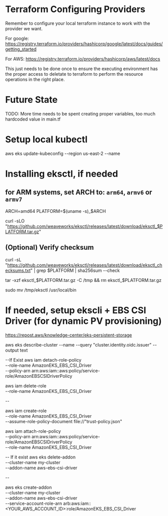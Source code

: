# Terraform Configuring Providers 

Remember to configure your local terraform instance to work with the provider we want. 

For google: https://registry.terraform.io/providers/hashicorp/google/latest/docs/guides/getting_started


For AWS: https://registry.terraform.io/providers/hashicorp/aws/latest/docs

This just needs to be done once to ensure the executing environment has the proper access to deletate to terraform to perform the resource operations in the right place. 



# Future State 

TODO: More time needs to be spent creating proper variables, too much hardcoded value in main.tf


# Setup local kubectl 

aws eks update-kubeconfig --region us-east-2 --name <cluster-name>

# Installing eksctl, if needed 

## for ARM systems, set ARCH to: `arm64`, `armv6` or `armv7`
ARCH=amd64
PLATFORM=$(uname -s)_$ARCH

curl -sLO "https://github.com/weaveworks/eksctl/releases/latest/download/eksctl_$PLATFORM.tar.gz"

## (Optional) Verify checksum
curl -sL "https://github.com/weaveworks/eksctl/releases/latest/download/eksctl_checksums.txt" | grep $PLATFORM | sha256sum --check

tar -xzf eksctl_$PLATFORM.tar.gz -C /tmp && rm eksctl_$PLATFORM.tar.gz

sudo mv /tmp/eksctl /usr/local/bin



# If needed, setup ekscli + EBS CSI Driver (for dynamic PV provisioning)

https://repost.aws/knowledge-center/eks-persistent-storage

aws eks describe-cluster --name <yourclustername> --query "cluster.identity.oidc.issuer" --output text

--If Exist 
aws iam detach-role-policy \
 --role-name AmazonEKS_EBS_CSI_Driver \
 --policy-arn arn:aws:iam::aws:policy/service-role/AmazonEBSCSIDriverPolicy

aws iam delete-role \
 --role-name AmazonEKS_EBS_CSI_Driver 

--

aws iam create-role \
 --role-name AmazonEKS_EBS_CSI_Driver \
 --assume-role-policy-document file://"trust-policy.json"

 aws iam attach-role-policy \
--policy-arn arn:aws:iam::aws:policy/service-role/AmazonEBSCSIDriverPolicy \
--role-name AmazonEKS_EBS_CSI_Driver


-- If it exist
aws eks delete-addon \
 --cluster-name my-cluster \
 --addon-name aws-ebs-csi-driver 

--

aws eks create-addon \
 --cluster-name my-cluster \
 --addon-name aws-ebs-csi-driver \
 --service-account-role-arn arb:aws:iam::<YOUR_AWS_ACCOUNT_ID>:role/AmazonEKS_EBS_CSI_Driver

